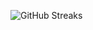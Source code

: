 ![GitHub Streaks](https://github-streaks-mqc9.onrender.com/streak/happilli/image?theme=midnight&cache_bust=1742965116)
